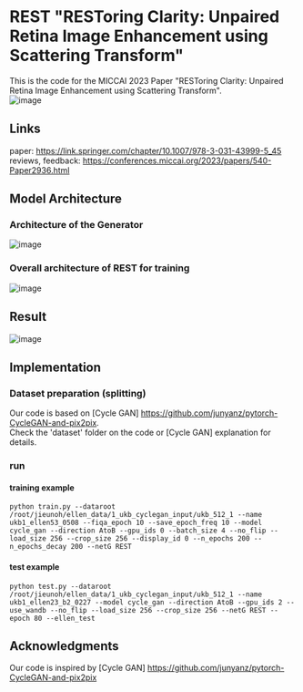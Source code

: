 
# REST "RESToring Clarity: Unpaired Retina Image Enhancement using Scattering Transform"
This is the code for the MICCAI 2023 Paper "RESToring Clarity: Unpaired Retina Image Enhancement using Scattering Transform".  
![image](https://github.com/Nimbus1997/REST/assets/66589193/99a433fc-d648-4f08-ae80-2f53084d4100)


## Links
paper: https://link.springer.com/chapter/10.1007/978-3-031-43999-5_45  
reviews, feedback: https://conferences.miccai.org/2023/papers/540-Paper2936.html  

  

## Model Architecture
###  Architecture of the Generator
![image](https://github.com/Nimbus1997/REST/assets/66589193/c0e4abcd-73a1-4f1a-9926-90670434984f)


### Overall architecture of REST for training
![image](https://github.com/Nimbus1997/REST/assets/66589193/c773670c-2a5d-465f-a51e-b39823fe9339)


    
## Result
![image](https://github.com/Nimbus1997/REST/assets/66589193/e87746d7-ebc0-4c9c-96f7-0ae5db3805be)

## Implementation
### Dataset preparation (splitting)
Our code is based on [Cycle GAN] https://github.com/junyanz/pytorch-CycleGAN-and-pix2pix.  
Check the 'dataset' folder on the code or [Cycle GAN] explanation for details.

### run
#### training example
```python train.py --dataroot /root/jieunoh/ellen_data/1_ukb_cyclegan_input/ukb_512_1 --name ukb1_ellen53_0508 --fiqa_epoch 10 --save_epoch_freq 10 --model cycle_gan --direction AtoB --gpu_ids 0 --batch_size 4 --no_flip --load_size 256 --crop_size 256 --display_id 0 --n_epochs 200 --n_epochs_decay 200 --netG REST```  
#### test example
```python test.py --dataroot /root/jieunoh/ellen_data/1_ukb_cyclegan_input/ukb_512_1 --name ukb1_ellen23_b2_0227 --model cycle_gan --direction AtoB --gpu_ids 2 --use_wandb --no_flip --load_size 256 --crop_size 256 --netG REST --epoch 80 --ellen_test```

## Acknowledgments
Our code is inspired by [Cycle GAN] https://github.com/junyanz/pytorch-CycleGAN-and-pix2pix 
